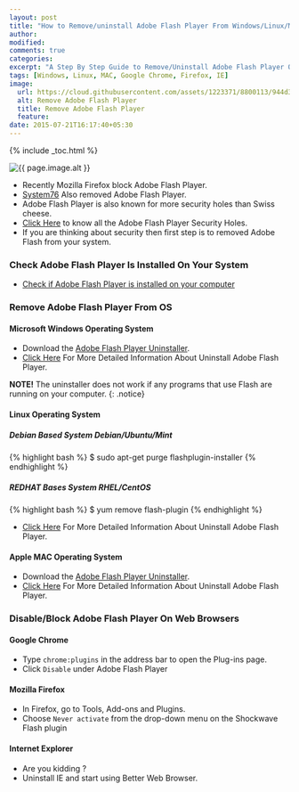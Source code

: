 ```yaml
---
layout: post
title: "How to Remove/uninstall Adobe Flash Player From Windows/Linux/Mac OS"
author:
modified:
comments: true
categories:
excerpt: "A Step By Step Guide to Remove/Uninstall Adobe Flash Player On Windows/Linux/Mac OS and Block Adobe Flash Player on Google Chrome/Firefox/IE Web Browsers."
tags: [Windows, Linux, MAC, Google Chrome, Firefox, IE]
image:
  url: https://cloud.githubusercontent.com/assets/1223371/8800113/944d3d70-2fcd-11e5-9037-28b536cec2ee.png
  alt: Remove Adobe Flash Player
  title: Remove Adobe Flash Player
  feature:
date: 2015-07-21T16:17:40+05:30
---
```


{% include _toc.html %}

<img src="{{ page.image.url }}" alt="{{ page.image.alt }}" title="{{ page.image.title }}">

* Recently Mozilla Firefox block Adobe Flash Player.
* <a href="http://blog.system76.com/post/124110683268/farewell-flash">System76</a> Also removed Adobe Flash Player.
* Adobe Flash Player is also known for more security holes than Swiss cheese.
* <a href="http://www.cvedetails.com/vulnerability-list/vendor_id-53/product_id-6761/Adobe-Flash-Player.html">Click Here</a> to know all the Adobe Flash Player Security Holes.
* If you are thinking about security then first step is to removed Adobe Flash from your system.


### Check Adobe Flash Player Is Installed On Your System

* <a href="https://helpx.adobe.com/flash-player.html">Check if Adobe Flash Player is installed on your computer</a>


### Remove Adobe Flash Player From OS

#### Microsoft Windows Operating System

* Download the <a href="http://download.macromedia.com/get/flashplayer/current/support/uninstall_flash_player.exe">Adobe Flash Player Uninstaller</a>.
* <a href="https://helpx.adobe.com/flash-player/kb/uninstall-flash-player-windows.html">Click Here</a> For More Detailed Information About Uninstall Adobe Flash Player.

**NOTE!** The uninstaller does not work if any programs that use Flash are running on your computer.
{: .notice}

#### Linux Operating System

##### Debian Based System Debian/Ubuntu/Mint
{% highlight bash %}
$ sudo apt-get purge flashplugin-installer
{% endhighlight %}

##### REDHAT Bases System RHEL/CentOS
{% highlight bash %}
$ yum remove flash-plugin
{% endhighlight %}

* <a href="https://helpx.adobe.com/flash-player/release-note/readme-flash-player-linux.html">Click Here</a> For More Detailed Information About Uninstall Adobe Flash Player.

#### Apple MAC Operating System

* Download the <a href="http://fpdownload.macromedia.com/get/flashplayer/current/support/uninstall_flash_player_osx.dmg">Adobe Flash Player Uninstaller</a>.
* <a href="https://helpx.adobe.com/flash-player/kb/uninstall-flash-player-mac-os.html">Click Here</a> For More Detailed Information About Uninstall Adobe Flash Player.

### Disable/Block Adobe Flash Player On Web Browsers

#### Google Chrome

* Type `chrome:plugins` in the address bar to open the Plug-ins page.
* Click `Disable` under Adobe Flash Player

#### Mozilla Firefox

* In Firefox, go to Tools, Add-ons and Plugins.
* Choose `Never activate` from the drop-down menu on the Shockwave Flash plugin

#### Internet Explorer

* Are you kidding ?
* Uninstall IE and start using Better Web Browser.
